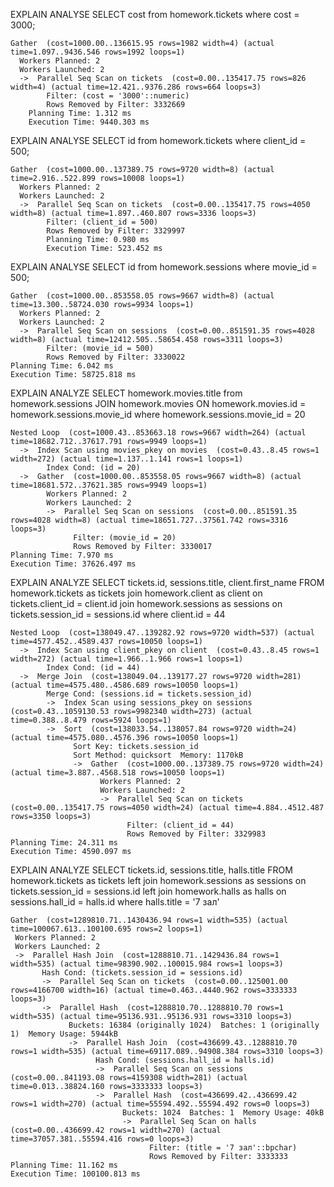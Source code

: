 EXPLAIN ANALYSE SELECT cost from homework.tickets where cost = 3000;

```
Gather  (cost=1000.00..136615.95 rows=1982 width=4) (actual time=1.097..9436.546 rows=1992 loops=1)
  Workers Planned: 2
  Workers Launched: 2
  ->  Parallel Seq Scan on tickets  (cost=0.00..135417.75 rows=826 width=4) (actual time=12.421..9376.286 rows=664 loops=3)
        Filter: (cost = '3000'::numeric)
        Rows Removed by Filter: 3332669
    Planning Time: 1.312 ms
    Execution Time: 9440.303 ms
```

EXPLAIN ANALYSE SELECT id from homework.tickets where client_id = 500;

```
Gather  (cost=1000.00..137389.75 rows=9720 width=8) (actual time=2.916..522.899 rows=10008 loops=1)
  Workers Planned: 2
  Workers Launched: 2
  ->  Parallel Seq Scan on tickets  (cost=0.00..135417.75 rows=4050 width=8) (actual time=1.897..460.807 rows=3336 loops=3)
        Filter: (client_id = 500)
        Rows Removed by Filter: 3329997
        Planning Time: 0.980 ms
        Execution Time: 523.452 ms
```

EXPLAIN ANALYSE SELECT id from homework.sessions where movie_id = 500;
```
Gather  (cost=1000.00..853558.05 rows=9667 width=8) (actual time=13.300..58724.030 rows=9934 loops=1)
  Workers Planned: 2
  Workers Launched: 2
  ->  Parallel Seq Scan on sessions  (cost=0.00..851591.35 rows=4028 width=8) (actual time=12412.505..58654.458 rows=3311 loops=3)
        Filter: (movie_id = 500)
        Rows Removed by Filter: 3330022
Planning Time: 6.042 ms
Execution Time: 58725.818 ms
```

EXPLAIN ANALYZE SELECT homework.movies.title from homework.sessions JOIN homework.movies ON homework.movies.id = homework.sessions.movie_id where homework.sessions.movie_id = 20
```
Nested Loop  (cost=1000.43..853663.18 rows=9667 width=264) (actual time=18682.712..37617.791 rows=9949 loops=1)
  ->  Index Scan using movies_pkey on movies  (cost=0.43..8.45 rows=1 width=272) (actual time=1.137..1.141 rows=1 loops=1)
        Index Cond: (id = 20)
  ->  Gather  (cost=1000.00..853558.05 rows=9667 width=8) (actual time=18681.572..37621.385 rows=9949 loops=1)
        Workers Planned: 2
        Workers Launched: 2
        ->  Parallel Seq Scan on sessions  (cost=0.00..851591.35 rows=4028 width=8) (actual time=18651.727..37561.742 rows=3316 loops=3)
              Filter: (movie_id = 20)
              Rows Removed by Filter: 3330017
Planning Time: 7.970 ms
Execution Time: 37626.497 ms
```

EXPLAIN ANALYZE SELECT tickets.id, sessions.title, client.first_name FROM  homework.tickets as tickets join homework.client as client on tickets.client_id = client.id
                                          join homework.sessions as sessions on tickets.session_id = sessions.id
                                           where client.id = 44
```
Nested Loop  (cost=138049.47..139282.92 rows=9720 width=537) (actual time=4577.452..4589.437 rows=10050 loops=1)
  ->  Index Scan using client_pkey on client  (cost=0.43..8.45 rows=1 width=272) (actual time=1.966..1.966 rows=1 loops=1)
        Index Cond: (id = 44)
  ->  Merge Join  (cost=138049.04..139177.27 rows=9720 width=281) (actual time=4575.480..4586.689 rows=10050 loops=1)
        Merge Cond: (sessions.id = tickets.session_id)
        ->  Index Scan using sessions_pkey on sessions  (cost=0.43..1059130.53 rows=9982340 width=273) (actual time=0.388..8.479 rows=5924 loops=1)
        ->  Sort  (cost=138033.54..138057.84 rows=9720 width=24) (actual time=4575.080..4576.396 rows=10050 loops=1)
              Sort Key: tickets.session_id
              Sort Method: quicksort  Memory: 1170kB
              ->  Gather  (cost=1000.00..137389.75 rows=9720 width=24) (actual time=3.887..4568.518 rows=10050 loops=1)
                    Workers Planned: 2
                    Workers Launched: 2
                    ->  Parallel Seq Scan on tickets  (cost=0.00..135417.75 rows=4050 width=24) (actual time=4.884..4512.487 rows=3350 loops=3)
                          Filter: (client_id = 44)
                          Rows Removed by Filter: 3329983
Planning Time: 24.311 ms
Execution Time: 4590.097 ms
```   

EXPLAIN ANALYZE SELECT tickets.id, sessions.title, halls.title FROM  homework.tickets as tickets 
                                          left join homework.sessions as sessions on tickets.session_id = sessions.id
                                          left join homework.halls as halls on sessions.hall_id = halls.id
                                          where halls.title = '7 зал'
            
 ```
Gather  (cost=1289810.71..1430436.94 rows=1 width=535) (actual time=100067.613..100100.695 rows=2 loops=1)
  Workers Planned: 2
  Workers Launched: 2
  ->  Parallel Hash Join  (cost=1288810.71..1429436.84 rows=1 width=535) (actual time=98390.902..100015.984 rows=1 loops=3)
        Hash Cond: (tickets.session_id = sessions.id)
        ->  Parallel Seq Scan on tickets  (cost=0.00..125001.00 rows=4166700 width=16) (actual time=0.463..4440.962 rows=3333333 loops=3)
        ->  Parallel Hash  (cost=1288810.70..1288810.70 rows=1 width=535) (actual time=95136.931..95136.931 rows=3310 loops=3)
              Buckets: 16384 (originally 1024)  Batches: 1 (originally 1)  Memory Usage: 5944kB
              ->  Parallel Hash Join  (cost=436699.43..1288810.70 rows=1 width=535) (actual time=69117.089..94908.384 rows=3310 loops=3)
                    Hash Cond: (sessions.hall_id = halls.id)
                    ->  Parallel Seq Scan on sessions  (cost=0.00..841193.08 rows=4159308 width=281) (actual time=0.013..38824.160 rows=3333333 loops=3)
                    ->  Parallel Hash  (cost=436699.42..436699.42 rows=1 width=270) (actual time=55594.492..55594.492 rows=0 loops=3)
                          Buckets: 1024  Batches: 1  Memory Usage: 40kB
                          ->  Parallel Seq Scan on halls  (cost=0.00..436699.42 rows=1 width=270) (actual time=37057.381..55594.416 rows=0 loops=3)
                                Filter: (title = '7 зал'::bpchar)
                                Rows Removed by Filter: 3333333
Planning Time: 11.162 ms
Execution Time: 100100.813 ms
```                                  